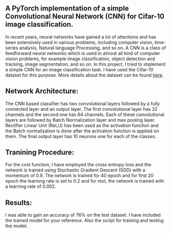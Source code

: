 ## A PyTorch implementation of a simple Convolutional Neural Network (CNN) for Cifar-10 image classification.
In recent years, neural networks have gained a lot of attentions and has been extensively used in various problems, including computer vision,
time-series analysis, Natural language Processing, and so on. A CNN is a class of feedforward neural networks which is used in 
almost all kind of computer vision problems, for example image classification, object detection and tracking, image segmentation,
and so on. In this project, I tried to implement a simple CNN for an image classification task. I have used the Cifar-10 dataset 
for this purpose. More details about the dataset can be found [here](https://www.cs.toronto.edu/~kriz/cifar.html).

## Network Architecture:
The CNN based classifier has two convolutional layers followed by a fully connected layer and an output layer. The first convolutional 
layer has 32 channels and the second one has 64 channels. Each of these convolutional layers are followed by Batch Normalization layer 
and max pooling layer. Rectifier Linear Unit (ReLU) has been used as the activation function and the Batch normalization is done 
after the activation function is applied on them. The final output layer has 10 neurons one for each of the classes.

## Tranining Procedure:
For the cost function, I have employed the cross entropy loss and the network is trained using Stochastic Gradient Descent (SGD) with a 
momentum of 0.9. The network is trained for 40 epoch and for first 20 epoch the learning rate is 
set to 0.2 and for rest, the network is trained with a learning rate of 0.002.

## Results:
I was able to gain an accuracy of 76% on the test dataset. I have included the trained model for your reference. Also the script 
for training and testing the model.
